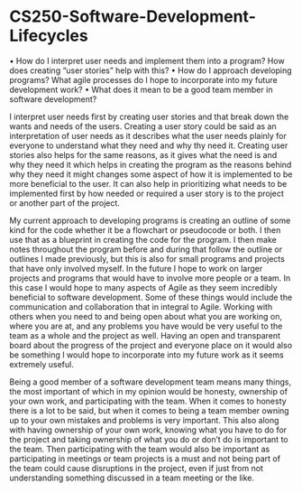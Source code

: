 # CS250-Software-Development-Lifecycles

•	How do I interpret user needs and implement them into a program? How does creating “user stories” help with this?
•	How do I approach developing programs? What agile processes do I hope to incorporate into my future development work?
•	What does it mean to be a good team member in software development?

I interpret user needs first by creating user stories and that break down the wants and needs of the users. Creating a user story could be said as an interpretation of user needs as it describes what the user needs plainly for everyone to understand what they need and why thy need it. Creating user stories also helps for the same reasons, as it gives what the need is and why they need it which helps in creating the program as the reasons behind why they need it might changes some aspect of how it is implemented to be more beneficial to the user. It can also help in prioritizing what needs to be implemented first by how needed or required a user story is to the project or another part of the project.

My current approach to developing programs is creating an outline of some kind for the code whether it be a flowchart or pseudocode or both. I then use that as a blueprint in creating the code for the program. I then make notes throughout the program before and during that follow the outline or outlines I made previously, but this is also for small programs and projects that have only involved myself. In the future I hope to work on larger projects and programs that would have to involve more people or a team. In this case I would hope to many aspects of Agile as they seem incredibly beneficial to software development. Some of these things would include the communication and collaboration that in integral to Agile. Working with others when you need to and being open about what you are working on, where you are at, and any problems you have would be very useful to the team as a whole and the project as well. Having an open and transparent board about the progress of the project and everyone place on it would also be something I would hope to incorporate into my future work as it seems extremely useful.

Being a good member of a software development team means many things, the most important of which in my opinion would be honesty, ownership of your own work, and participating with the team. When it comes to honesty there is a lot to be said, but when it comes to being a team member owning up to your own mistakes and problems is very important. This also along with having ownership of your own work, knowing what you have to do for the project and taking ownership of what you do or don’t do is important to the team. Then participating with the team would also be important as participating in meetings or team projects is a must and not being part of the team could cause disruptions in the project, even if just from not understanding something discussed in a team meeting or the like.
